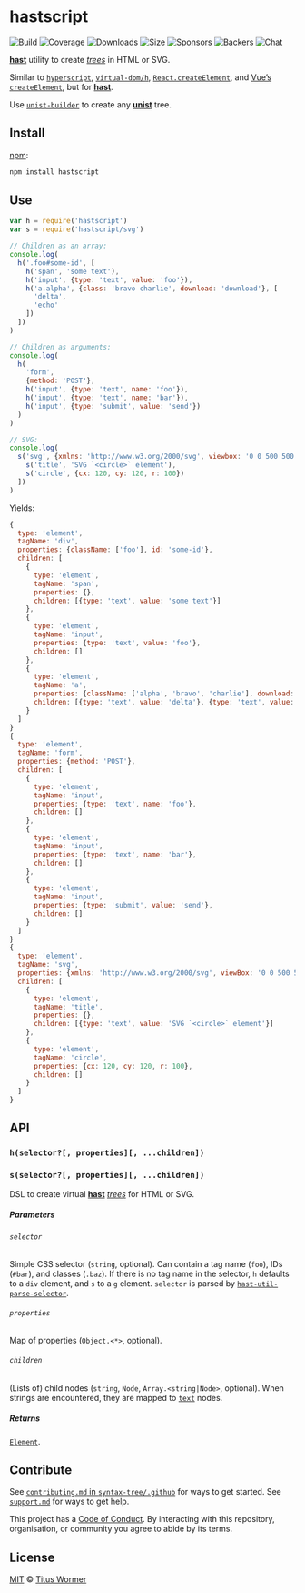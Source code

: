 # hastscript

[![Build][build-badge]][build]
[![Coverage][coverage-badge]][coverage]
[![Downloads][downloads-badge]][downloads]
[![Size][size-badge]][size]
[![Sponsors][sponsors-badge]][collective]
[![Backers][backers-badge]][collective]
[![Chat][chat-badge]][chat]

[**hast**][hast] utility to create [*trees*][tree] in HTML or SVG.

Similar to [`hyperscript`][hyperscript], [`virtual-dom/h`][virtual-hyperscript],
[`React.createElement`][react], and [Vue’s `createElement`][vue],
but for [**hast**][hast].

Use [`unist-builder`][u] to create any [**unist**][unist] tree.

## Install

[npm][]:

```sh
npm install hastscript
```

## Use

```js
var h = require('hastscript')
var s = require('hastscript/svg')

// Children as an array:
console.log(
  h('.foo#some-id', [
    h('span', 'some text'),
    h('input', {type: 'text', value: 'foo'}),
    h('a.alpha', {class: 'bravo charlie', download: 'download'}, [
      'delta',
      'echo'
    ])
  ])
)

// Children as arguments:
console.log(
  h(
    'form',
    {method: 'POST'},
    h('input', {type: 'text', name: 'foo'}),
    h('input', {type: 'text', name: 'bar'}),
    h('input', {type: 'submit', value: 'send'})
  )
)

// SVG:
console.log(
  s('svg', {xmlns: 'http://www.w3.org/2000/svg', viewbox: '0 0 500 500'}, [
    s('title', 'SVG `<circle>` element'),
    s('circle', {cx: 120, cy: 120, r: 100})
  ])
)
```

Yields:

```js
{
  type: 'element',
  tagName: 'div',
  properties: {className: ['foo'], id: 'some-id'},
  children: [
    {
      type: 'element',
      tagName: 'span',
      properties: {},
      children: [{type: 'text', value: 'some text'}]
    },
    {
      type: 'element',
      tagName: 'input',
      properties: {type: 'text', value: 'foo'},
      children: []
    },
    {
      type: 'element',
      tagName: 'a',
      properties: {className: ['alpha', 'bravo', 'charlie'], download: true},
      children: [{type: 'text', value: 'delta'}, {type: 'text', value: 'echo'}]
    }
  ]
}
{
  type: 'element',
  tagName: 'form',
  properties: {method: 'POST'},
  children: [
    {
      type: 'element',
      tagName: 'input',
      properties: {type: 'text', name: 'foo'},
      children: []
    },
    {
      type: 'element',
      tagName: 'input',
      properties: {type: 'text', name: 'bar'},
      children: []
    },
    {
      type: 'element',
      tagName: 'input',
      properties: {type: 'submit', value: 'send'},
      children: []
    }
  ]
}
{
  type: 'element',
  tagName: 'svg',
  properties: {xmlns: 'http://www.w3.org/2000/svg', viewBox: '0 0 500 500'},
  children: [
    {
      type: 'element',
      tagName: 'title',
      properties: {},
      children: [{type: 'text', value: 'SVG `<circle>` element'}]
    },
    {
      type: 'element',
      tagName: 'circle',
      properties: {cx: 120, cy: 120, r: 100},
      children: []
    }
  ]
}
```

## API

### `h(selector?[, properties][, ...children])`

### `s(selector?[, properties][, ...children])`

DSL to create virtual [**hast**][hast] [*trees*][tree] for HTML or SVG.

##### Parameters

###### `selector`

Simple CSS selector (`string`, optional).
Can contain a tag name (`foo`), IDs (`#bar`), and classes (`.baz`).
If there is no tag name in the selector, `h` defaults to a `div` element,
and `s` to a `g` element.
`selector` is parsed by [`hast-util-parse-selector`][parse-selector].

###### `properties`

Map of properties (`Object.<*>`, optional).

###### `children`

(Lists of) child nodes (`string`, `Node`, `Array.<string|Node>`, optional).
When strings are encountered, they are mapped to [`text`][text] nodes.

##### Returns

[`Element`][element].

## Contribute

See [`contributing.md` in `syntax-tree/.github`][contributing] for ways to get
started.
See [`support.md`][support] for ways to get help.

This project has a [Code of Conduct][coc].
By interacting with this repository, organisation, or community you agree to
abide by its terms.

## License

[MIT][license] © [Titus Wormer][author]

<!-- Definitions -->

[build-badge]: https://img.shields.io/travis/syntax-tree/hastscript.svg

[build]: https://travis-ci.org/syntax-tree/hastscript

[coverage-badge]: https://img.shields.io/codecov/c/github/syntax-tree/hastscript.svg

[coverage]: https://codecov.io/github/syntax-tree/hastscript

[downloads-badge]: https://img.shields.io/npm/dm/hastscript.svg

[downloads]: https://www.npmjs.com/package/hastscript

[size-badge]: https://img.shields.io/bundlephobia/minzip/hastscript.svg

[size]: https://bundlephobia.com/result?p=hastscript

[sponsors-badge]: https://opencollective.com/unified/sponsors/badge.svg

[backers-badge]: https://opencollective.com/unified/backers/badge.svg

[collective]: https://opencollective.com/unified

[chat-badge]: https://img.shields.io/badge/join%20the%20community-on%20spectrum-7b16ff.svg

[chat]: https://spectrum.chat/unified/syntax-tree

[npm]: https://docs.npmjs.com/cli/install

[license]: license

[author]: https://wooorm.com

[contributing]: https://github.com/syntax-tree/.github/blob/master/contributing.md

[support]: https://github.com/syntax-tree/.github/blob/master/support.md

[coc]: https://github.com/syntax-tree/.github/blob/master/code-of-conduct.md

[hyperscript]: https://github.com/dominictarr/hyperscript

[virtual-hyperscript]: https://github.com/Matt-Esch/virtual-dom/tree/master/virtual-hyperscript

[react]: https://reactjs.org/docs/glossary.html#react-elements

[vue]: https://vuejs.org/v2/guide/render-function.html#createElement-Arguments

[unist]: https://github.com/syntax-tree/unist

[tree]: https://github.com/syntax-tree/unist#tree

[hast]: https://github.com/syntax-tree/hast

[element]: https://github.com/syntax-tree/hast#element

[text]: https://github.com/syntax-tree/hast#text

[u]: https://github.com/syntax-tree/unist-builder

[parse-selector]: https://github.com/syntax-tree/hast-util-parse-selector

